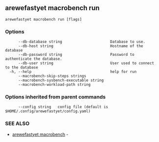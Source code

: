## arewefastyet macrobench run



```
arewefastyet macrobench run [flags]
```

### Options

```
      --db-database string                      Database to use.
      --db-host string                          Hostname of the database
      --db-password string                      Password to authenticate the database.
      --db-user string                          User used to connect to the database
  -h, --help                                    help for run
      --macrobench-skip-steps strings           
      --macrobench-sysbench-executable string   
      --macrobench-workload-path string         
```

### Options inherited from parent commands

```
      --config string   config file (default is $HOME/.config/arewefastyet/config.yaml)
```

### SEE ALSO

* [arewefastyet macrobench](arewefastyet_macrobench.md)	 - 

